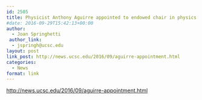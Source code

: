 ```yaml
---
id: 2505
title: Physicist Anthony Aguirre appointed to endowed chair in physics of information
#date: 2016-09-29T15:42:13+00:00
author:
  - Joan Springhetti
 author_link:
  - jspringh@ucsc.edu
layout: post
link_post: http://news.ucsc.edu/2016/09/aguirre-appointment.html
categories:
  - News
format: link
---
```

http://news.ucsc.edu/2016/09/aguirre-appointment.html